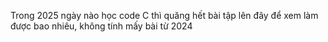 Trong 2025 ngày nào học code C thì quăng hết bài tập lên đây để xem làm được bao nhiêu, không tính mấy bài từ 2024
